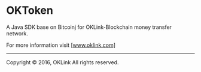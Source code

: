 # OKToken

 A Java SDK base on Bitcoinj for OKLink-Blockchain money transfer network.
 
 
 For more information visit [www.oklink.com]
 
 ----
 
 Copyright © 2016, OKLink All rights reserved.
